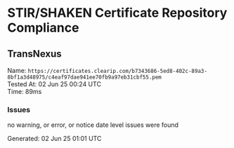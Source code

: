 # STIR/SHAKEN Certificate Repository Compliance

## TransNexus

Name: `https://certificates.clearip.com/b7343686-5ed8-402c-89a3-8bf1a3d48975/c4eaf97dae941ee70fb9a97eb31cbf55.pem`\
Tested At: 02 Jun 25 00:24 UTC\
Time: 89ms

### Issues

no warning, or error, or notice date level issues were found

Generated: 02 Jun 25 01:01 UTC